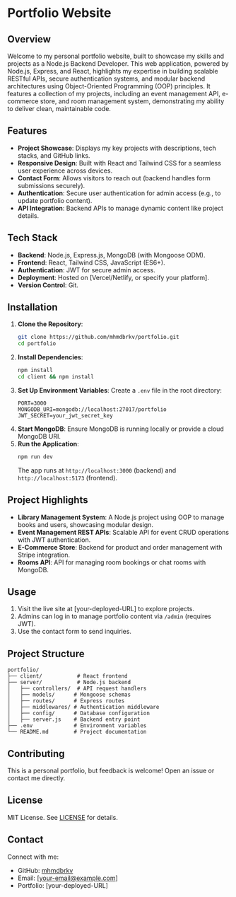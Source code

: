 # Portfolio Website

## Overview
Welcome to my personal portfolio website, built to showcase my skills and projects as a Node.js Backend Developer. This web application, powered by Node.js, Express, and React, highlights my expertise in building scalable RESTful APIs, secure authentication systems, and modular backend architectures using Object-Oriented Programming (OOP) principles. It features a collection of my projects, including an event management API, e-commerce store, and room management system, demonstrating my ability to deliver clean, maintainable code.

## Features
- **Project Showcase**: Displays my key projects with descriptions, tech stacks, and GitHub links.
- **Responsive Design**: Built with React and Tailwind CSS for a seamless user experience across devices.
- **Contact Form**: Allows visitors to reach out (backend handles form submissions securely).
- **Authentication**: Secure user authentication for admin access (e.g., to update portfolio content).
- **API Integration**: Backend APIs to manage dynamic content like project details.

## Tech Stack
- **Backend**: Node.js, Express.js, MongoDB (with Mongoose ODM).
- **Frontend**: React, Tailwind CSS, JavaScript (ES6+).
- **Authentication**: JWT for secure admin access.
- **Deployment**: Hosted on [Vercel/Netlify, or specify your platform].
- **Version Control**: Git.

## Installation
1. **Clone the Repository**:
   ```bash
   git clone https://github.com/mhmdbrkv/portfolio.git
   cd portfolio
   ```
2. **Install Dependencies**:
   ```bash
   npm install
   cd client && npm install
   ```
3. **Set Up Environment Variables**:
   Create a `.env` file in the root directory:
   ```env
   PORT=3000
   MONGODB_URI=mongodb://localhost:27017/portfolio
   JWT_SECRET=your_jwt_secret_key
   ```
4. **Start MongoDB**:
   Ensure MongoDB is running locally or provide a cloud MongoDB URI.
5. **Run the Application**:
   ```bash
   npm run dev
   ```
   The app runs at `http://localhost:3000` (backend) and `http://localhost:5173` (frontend).

## Project Highlights
- **Library Management System**: A Node.js project using OOP to manage books and users, showcasing modular design.
- **Event Management REST APIs**: Scalable API for event CRUD operations with JWT authentication.
- **E-Commerce Store**: Backend for product and order management with Stripe integration.
- **Rooms API**: API for managing room bookings or chat rooms with MongoDB.

## Usage
1. Visit the live site at [your-deployed-URL] to explore projects.
2. Admins can log in to manage portfolio content via `/admin` (requires JWT).
3. Use the contact form to send inquiries.

## Project Structure
```
portfolio/
├── client/           # React frontend
├── server/           # Node.js backend
│   ├── controllers/  # API request handlers
│   ├── models/      # Mongoose schemas
│   ├── routes/      # Express routes
│   ├── middlewares/ # Authentication middleware
│   ├── config/      # Database configuration
│   ├── server.js    # Backend entry point
├── .env             # Environment variables
└── README.md        # Project documentation
```

## Contributing
This is a personal portfolio, but feedback is welcome! Open an issue or contact me directly.

## License
MIT License. See [LICENSE](LICENSE) for details.

## Contact
Connect with me:
- GitHub: [mhmdbrkv](https://github.com/mhmdbrkv)
- Email: [your-email@example.com]
- Portfolio: [your-deployed-URL]
